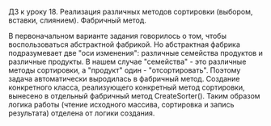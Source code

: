 ДЗ к уроку 18. Реализация различных методов сортировки (выбором, вставки, слиянием). Фабричный метод.

В первоначальном варианте задания говорилось о том, чтобы воспользоваться абстрактной фабрикой. 
Но абстрактная фабрика подразумевает две "оси изменения": различные семейства продуктов и различные продукты. 
В нашем случае "семейства" - это различные методы сортировки, а "продукт" один - "отсортировать". Поэтому задача автоматически
выродилась в фабричный метод. Создание конкретного класса, реализующего конкретный метод сортировки, вынесено в отдельный фабричный метод 
CreateSorter(). Таким образом логика работы (чтение исходного массива, сортировка и запись результата) отделена от логики создания.
